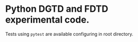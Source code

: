 # Python DGTD and FDTD experimental code.

Tests using `pytest` are available configuring in root directory.
